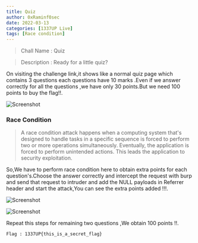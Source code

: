 ```yaml
---
title: Quiz 
author: 0xRaminf0sec
date: 2022-03-13
categories: [1337UP Live]
tags: [Race condition]
---
```



> Chall Name : Quiz

> Description : Ready for a little quiz?

On visiting the challenge link,it shows like a normal quiz page which contains 3 questions each questions have 10 marks .Even if we answer correctly for all the questions ,we have only 30 points.But we need 100 points to buy the flag!!.

![Screenshot](https://raw.githubusercontent.com/Ramalingasamy012/WebCTF-writeups/main/screenshots/quiz1.png "Screenshot")

### Race Condition 
>A race condition attack happens when a computing system that's designed to handle tasks in a specific sequence is forced to perform two or more operations simultaneously. Eventually, the application is forced to perform unintended actions. This leads the application to security exploitation.

So,We have to perform race condition here to obtain extra points for each question's.Choose the answer correctly and 
intercept the request with burp and send that request to intruder and add the NULL payloads in Referrer header and start the attack,You can see the extra points added  !!!.

![Screenshot](https://raw.githubusercontent.com/Ramalingasamy012/WebCTF-writeups/main/quiz2.png "Screenshot")

![Screenshot](https://raw.githubusercontent.com/Ramalingasamy012/WebCTF-writeups/main/quiz3.png "Screenshot")

Repeat this steps for remaining two questions ,We obtain 100 points !!.

```
Flag : 1337UP{this_is_a_secret_flag}
```
    
    